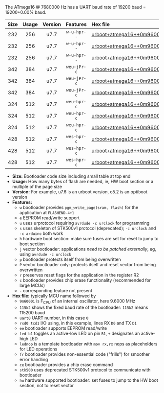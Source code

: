 The ATmega16 @ 7680000 Hz has a UART baud rate of 19200 baud = 19200+0.00% baud.

|Size|Usage|Version|Features|Hex file|
|:-:|:-:|:-:|:-:|:--|
|232|256|u7.7|`w-u-hpr--`|[urboot+atmega16++0m9600i++++2k4_uart0_rxd0_txd1_led+b0_fr_hw.hex](https://raw.githubusercontent.com/stefanrueger/urboot.hex/main/mcus/atmega16/internal_oscillator/fint++0m9600_Hz/br++++2k4_bps/urboot+atmega16++0m9600i++++2k4_uart0_rxd0_txd1_led+b0_fr_hw.hex)|
|232|256|u7.7|`w-u-hpr--`|[urboot+atmega16++0m9600i++++2k4_uart0_rxd0_txd1_led+b7_fr_hw.hex](https://raw.githubusercontent.com/stefanrueger/urboot.hex/main/mcus/atmega16/internal_oscillator/fint++0m9600_Hz/br++++2k4_bps/urboot+atmega16++0m9600i++++2k4_uart0_rxd0_txd1_led+b7_fr_hw.hex)|
|232|256|u7.7|`w-u-hpr--`|[urboot+atmega16++0m9600i++++2k4_uart0_rxd0_txd1_lednop_fr_hw.hex](https://raw.githubusercontent.com/stefanrueger/urboot.hex/main/mcus/atmega16/internal_oscillator/fint++0m9600_Hz/br++++2k4_bps/urboot+atmega16++0m9600i++++2k4_uart0_rxd0_txd1_lednop_fr_hw.hex)|
|342|384|u7.7|`weu-jPr-c`|[urboot+atmega16++0m9600i++++2k4_uart0_rxd0_txd1_ee_led+b0_fr_ce.hex](https://raw.githubusercontent.com/stefanrueger/urboot.hex/main/mcus/atmega16/internal_oscillator/fint++0m9600_Hz/br++++2k4_bps/urboot+atmega16++0m9600i++++2k4_uart0_rxd0_txd1_ee_led+b0_fr_ce.hex)|
|342|384|u7.7|`weu-jPr-c`|[urboot+atmega16++0m9600i++++2k4_uart0_rxd0_txd1_ee_led+b7_fr_ce.hex](https://raw.githubusercontent.com/stefanrueger/urboot.hex/main/mcus/atmega16/internal_oscillator/fint++0m9600_Hz/br++++2k4_bps/urboot+atmega16++0m9600i++++2k4_uart0_rxd0_txd1_ee_led+b7_fr_ce.hex)|
|342|384|u7.7|`weu-jPr-c`|[urboot+atmega16++0m9600i++++2k4_uart0_rxd0_txd1_ee_lednop_fr_ce.hex](https://raw.githubusercontent.com/stefanrueger/urboot.hex/main/mcus/atmega16/internal_oscillator/fint++0m9600_Hz/br++++2k4_bps/urboot+atmega16++0m9600i++++2k4_uart0_rxd0_txd1_ee_lednop_fr_ce.hex)|
|324|512|u7.7|`weu-hpr-c`|[urboot+atmega16++0m9600i++++2k4_uart0_rxd0_txd1_ee_led+b0_fr_ce_hw.hex](https://raw.githubusercontent.com/stefanrueger/urboot.hex/main/mcus/atmega16/internal_oscillator/fint++0m9600_Hz/br++++2k4_bps/urboot+atmega16++0m9600i++++2k4_uart0_rxd0_txd1_ee_led+b0_fr_ce_hw.hex)|
|324|512|u7.7|`weu-hpr-c`|[urboot+atmega16++0m9600i++++2k4_uart0_rxd0_txd1_ee_led+b7_fr_ce_hw.hex](https://raw.githubusercontent.com/stefanrueger/urboot.hex/main/mcus/atmega16/internal_oscillator/fint++0m9600_Hz/br++++2k4_bps/urboot+atmega16++0m9600i++++2k4_uart0_rxd0_txd1_ee_led+b7_fr_ce_hw.hex)|
|324|512|u7.7|`weu-hpr-c`|[urboot+atmega16++0m9600i++++2k4_uart0_rxd0_txd1_ee_lednop_fr_ce_hw.hex](https://raw.githubusercontent.com/stefanrueger/urboot.hex/main/mcus/atmega16/internal_oscillator/fint++0m9600_Hz/br++++2k4_bps/urboot+atmega16++0m9600i++++2k4_uart0_rxd0_txd1_ee_lednop_fr_ce_hw.hex)|
|428|512|u7.7|`wes-hpr-c`|[urboot+atmega16++0m9600i++++2k4_uart0_rxd0_txd1_ee_led+b0_fr_ce_stk500_hw.hex](https://raw.githubusercontent.com/stefanrueger/urboot.hex/main/mcus/atmega16/internal_oscillator/fint++0m9600_Hz/br++++2k4_bps/urboot+atmega16++0m9600i++++2k4_uart0_rxd0_txd1_ee_led+b0_fr_ce_stk500_hw.hex)|
|428|512|u7.7|`wes-hpr-c`|[urboot+atmega16++0m9600i++++2k4_uart0_rxd0_txd1_ee_led+b7_fr_ce_stk500_hw.hex](https://raw.githubusercontent.com/stefanrueger/urboot.hex/main/mcus/atmega16/internal_oscillator/fint++0m9600_Hz/br++++2k4_bps/urboot+atmega16++0m9600i++++2k4_uart0_rxd0_txd1_ee_led+b7_fr_ce_stk500_hw.hex)|
|428|512|u7.7|`wes-hpr-c`|[urboot+atmega16++0m9600i++++2k4_uart0_rxd0_txd1_ee_lednop_fr_ce_stk500_hw.hex](https://raw.githubusercontent.com/stefanrueger/urboot.hex/main/mcus/atmega16/internal_oscillator/fint++0m9600_Hz/br++++2k4_bps/urboot+atmega16++0m9600i++++2k4_uart0_rxd0_txd1_ee_lednop_fr_ce_stk500_hw.hex)|

- **Size:** Bootloader code size including small table at top end
- **Usage:** How many bytes of flash are needed, ie, HW boot section or a multiple of the page size
- **Version:** For example, u7.6 is an urboot version, o5.2 is an optiboot version
- **Features:**
  + `w` bootloader provides `pgm_write_page(sram, flash)` for the application at `FLASHEND-4+1`
  + `e` EEPROM read/write support
  + `u` uses urprotocol requiring `avrdude -c urclock` for programming
  + `s` uses skeleton of STK500v1 protocol (deprecated); `-c urclock` and `-c arduino` both work
  + `h` hardware boot section: make sure fuses are set for reset to jump to boot section
  + `j` vector bootloader: applications *need to be patched externally*, eg, using `avrdude -c urclock`
  + `p` bootloader protects itself from being overwritten
  + `P` vector bootloader only: protects itself and reset vector from being overwritten
  + `r` preserves reset flags for the application in the register R2
  + `c` bootloader provides chip erase functionality (recommended for large MCUs)
  + `-` corresponding feature not present
- **Hex file:** typically MCU name followed by
  + `9m6000i` is F<sub>CPU</sub> of an internal oscillator, here 9.6000 MHz
  + `115k2` shows the fixed baud rate of the bootloader: `115k2` means 115200 baud
  + `uart0` UART number, in this case `0`
  + `rxd0 txd1` I/O using, in this example, lines RX `D0` and TX `D1`
  + `ee` bootloader supports EEPROM read/write
  + `led-b1` toggles an active-low LED on pin `B1`, `+` designates an active-high LED
  + `lednop` is a template bootloader with `mov rx,rx` nops as placeholders for LED operations
  + `fr` bootloader provides non-essential code ("frills") for smoother error handling
  + `ce` bootloader provides a chip erase command
  + `stk500` uses deprecated STK500v1 protocol to communicate with bootloader
  + `hw` hardware supported bootloader: set fuses to jump to the HW boot section, not to reset vector
